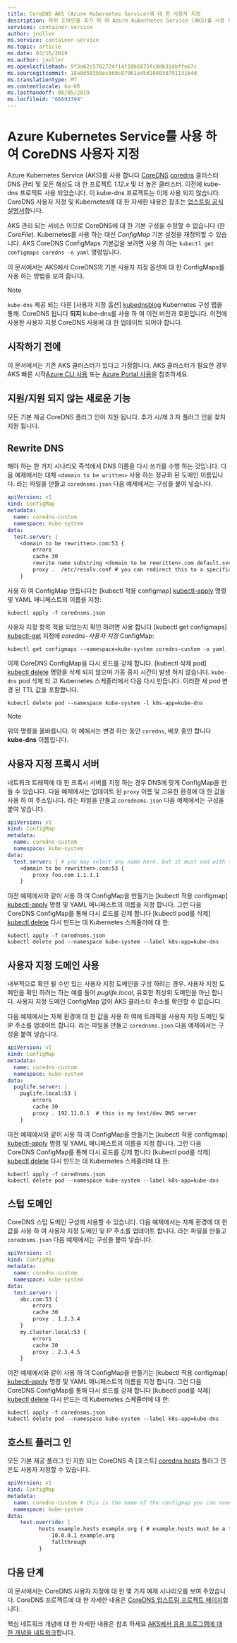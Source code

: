 ```yaml
---
title: CoreDNS AKS (Azure Kubernetes Service)에 대 한 사용자 지정
description: 하위 도메인을 추가 하 여 Azure Kubernetes Service (AKS)를 사용 하 여 사용자 지정 DNS 끝점 확장 CoreDNS 사용자 지정 하는 방법 알아보기
services: container-service
author: jnoller
ms.service: container-service
ms.topic: article
ms.date: 03/15/2019
ms.author: jnoller
ms.openlocfilehash: 9f3a62c5782724f14f10b5875fc8db31dbffe67c
ms.sourcegitcommit: 18a0d58358ec860c87961a45d10403079113164d
ms.translationtype: MT
ms.contentlocale: ko-KR
ms.lasthandoff: 06/05/2019
ms.locfileid: "66693394"
---
```

# <a name="customize-coredns-with-azure-kubernetes-service"></a>Azure Kubernetes Service를 사용 하 여 CoreDNS 사용자 지정

Azure Kubernetes Service (AKS)를 사용 합니다 [CoreDNS] [ coredns] 클러스터 DNS 관리 및 모든 해상도 대 한 프로젝트 *1.12.x* 및 더 높은 클러스터. 이전에 kube-dns 프로젝트 사용 되었습니다. 이 kube-dns 프로젝트는 이제 사용 되지 않습니다. CoreDNS 사용자 지정 및 Kubernetes에 대 한 자세한 내용은 참조는 [업스트림 공식 설명서][corednsk8s]합니다.

AKS 관리 되는 서비스 이므로 CoreDNS에 대 한 기본 구성을 수정할 수 없습니다 (한 *CoreFile*). Kubernetes를 사용 하는 대신 *ConfigMap* 기본 설정을 재정의할 수 있습니다. AKS CoreDNS ConfigMaps 기본값을 보려면 사용 하 여는 `kubectl get configmaps coredns -o yaml` 명령입니다.

이 문서에서는 AKS에서 CoreDNS의 기본 사용자 지정 옵션에 대 한 ConfigMaps를 사용 하는 방법을 보여 줍니다.

> [!NOTE]
> `kube-dns` 제공 되는 다른 [사용자 지정 옵션] [ kubednsblog] Kubernetes 구성 맵을 통해. CoreDNS 됩니다 **되지** kube-dns를 사용 하 여 이전 버전과 호환입니다. 이전에 사용한 사용자 지정 CoreDNS 사용에 대 한 업데이트 되어야 합니다.

## <a name="before-you-begin"></a>시작하기 전에

이 문서에서는 기존 AKS 클러스터가 있다고 가정합니다. AKS 클러스터가 필요한 경우 AKS 빠른 시작[Azure CLI 사용][aks-quickstart-cli] 또는 [Azure Portal 사용][aks-quickstart-portal]을 참조하세요.

## <a name="what-is-supportedunsupported"></a>지원/지원 되지 않는 새로운 기능

모든 기본 제공 CoreDNS 플러그 인이 지원 됩니다. 추가 시/제 3 자 플러그 인을 찾지 지원 됩니다.

## <a name="rewrite-dns"></a>Rewrite DNS

해야 하는 한 가지 시나리오 즉석에서 DNS 이름을 다시 쓰기를 수행 하는 것입니다. 다음 예제에서는 대체 `<domain to be written>` 사용 하는 정규화 된 도메인 이름입니다. 라는 파일을 만들고 `corednsms.json` 다음 예제에서는 구성을 붙여 넣습니다.

```yaml
apiVersion: v1
kind: ConfigMap
metadata:
  name: coredns-custom
  namespace: kube-system
data:
  test.server: |
    <domain to be rewritten>.com:53 {
        errors
        cache 30
        rewrite name substring <domain to be rewritten>.com default.svc.cluster.local
        proxy .  /etc/resolv.conf # you can redirect this to a specific DNS server such as 10.0.0.10
    }
```

사용 하 여 ConfigMap 만듭니다는 [kubectl 적용 configmap] [ kubectl-apply] 명령 및 YAML 매니페스트의 이름을 지정:

```console
kubectl apply -f corednsms.json
```

사용자 지정 항목 적용 되었는지 확인 하려면 사용 합니다 [kubectl get configmaps] [ kubectl-get] 지정에 *coredns-사용자 지정* ConfigMap:

```
kubectl get configmaps --namespace=kube-system coredns-custom -o yaml
```

이제 CoreDNS ConfigMap을 다시 로드를 강제 합니다. [kubectl 삭제 pod] [ kubectl delete] 명령을 삭제 되지 않으며 가동 중지 시간이 발생 하지 않습니다. `kube-dns` pod 삭제 되 고 Kubernetes 스케줄러에서 다음 다시 만듭니다. 이러한 새 pod 변경 된 TTL 값을 포함합니다.

```console
kubectl delete pod --namespace kube-system -l k8s-app=kube-dns
```

> [!Note]
> 위의 명령을 올바릅니다. 이 예에서는 변경 하는 동안 `coredns`, 배포 중인 합니다 **kube-dns** 이름입니다.

## <a name="custom-proxy-server"></a>사용자 지정 프록시 서버

네트워크 트래픽에 대 한 프록시 서버를 지정 하는 경우 DNS에 맞게 ConfigMap을 만들 수 있습니다. 다음 예제에서는 업데이트 된 `proxy` 이름 및 고유한 환경에 대 한 값을 사용 하 여 주소입니다. 라는 파일을 만들고 `corednsms.json` 다음 예제에서는 구성을 붙여 넣습니다.

```yaml
apiVersion: v1
kind: ConfigMap
metadata:
  name: coredns-custom
  namespace: kube-system
data:
  test.server: | # you may select any name here, but it must end with the .server file extension
    <domain to be rewritten>.com:53 {
        proxy foo.com 1.1.1.1
    }
```

이전 예제에서와 같이 사용 하 여 ConfigMap을 만들기는 [kubectl 적용 configmap] [ kubectl-apply] 명령 및 YAML 매니페스트의 이름을 지정 합니다. 그런 다음 CoreDNS ConfigMap를 통해 다시 로드를 강제 합니다 [kubectl pod를 삭제] [ kubectl delete] 다시 만드는 데 Kubernetes 스케줄러에 대 한:

```console
kubectl apply -f corednsms.json
kubectl delete pod --namespace kube-system --label k8s-app=kube-dns
```

## <a name="use-custom-domains"></a>사용자 지정 도메인 사용

내부적으로 확인 될 수만 있는 사용자 지정 도메인을 구성 하려는 경우. 사용자 지정 도메인을 확인 하려는 하는 예를 들어 *puglife.local*, 유효한 최상위 도메인을 아닌 합니다. 사용자 지정 도메인 ConfigMap 없이 AKS 클러스터 주소를 확인할 수 없습니다.

다음 예제에서는 자체 환경에 대 한 값을 사용 하 여에 트래픽을 사용자 지정 도메인 및 IP 주소를 업데이트 합니다. 라는 파일을 만들고 `corednsms.json` 다음 예제에서는 구성을 붙여 넣습니다.

```yaml
apiVersion: v1
kind: ConfigMap
metadata:
  name: coredns-custom
  namespace: kube-system
data:
  puglife.server: |
    puglife.local:53 {
        errors
        cache 30
        proxy . 192.11.0.1  # this is my test/dev DNS server
    }
```

이전 예제에서와 같이 사용 하 여 ConfigMap을 만들기는 [kubectl 적용 configmap] [ kubectl-apply] 명령 및 YAML 매니페스트의 이름을 지정 합니다. 그런 다음 CoreDNS ConfigMap를 통해 다시 로드를 강제 합니다 [kubectl pod를 삭제] [ kubectl delete] 다시 만드는 데 Kubernetes 스케줄러에 대 한:

```console
kubectl apply -f corednsms.json
kubectl delete pod --namespace kube-system --label k8s-app=kube-dns
```

## <a name="stub-domains"></a>스텁 도메인

CoreDNS 스텁 도메인 구성에 사용할 수 있습니다. 다음 예제에서는 자체 환경에 대 한 값을 사용 하 여 사용자 지정 도메인 및 IP 주소를 업데이트 합니다. 라는 파일을 만들고 `corednsms.json` 다음 예제에서는 구성을 붙여 넣습니다.

```yaml
apiVersion: v1
kind: ConfigMap
metadata:
  name: coredns-custom
  namespace: kube-system
data:
  test.server: |
    abc.com:53 {
        errors
        cache 30
        proxy . 1.2.3.4
    }
    my.cluster.local:53 {
        errors
        cache 30
        proxy . 2.3.4.5
    }

```

이전 예제에서와 같이 사용 하 여 ConfigMap을 만들기는 [kubectl 적용 configmap] [ kubectl-apply] 명령 및 YAML 매니페스트의 이름을 지정 합니다. 그런 다음 CoreDNS ConfigMap를 통해 다시 로드를 강제 합니다 [kubectl pod를 삭제] [ kubectl delete] 다시 만드는 데 Kubernetes 스케줄러에 대 한:

```console
kubectl apply -f corednsms.json
kubectl delete pod --namespace kube-system --label k8s-app=kube-dns
```

## <a name="hosts-plugin"></a>호스트 플러그 인

모든 기본 제공 플러그 인 지원 되는 CoreDNS 즉 [호스트] [ coredns hosts] 플러그 인은도 사용자 지정할 수 있습니다.

```yaml
apiVersion: v1
kind: ConfigMap
metadata:
  name: coredns-custom # this is the name of the configmap you can overwrite with your changes
  namespace: kube-system
data:
    test.override: |
          hosts example.hosts example.org { # example.hosts must be a file
              10.0.0.1 example.org
              fallthrough
          }
```

## <a name="next-steps"></a>다음 단계

이 문서에서는 CoreDNS 사용자 지정에 대 한 몇 가지 예제 시나리오를 보여 주었습니다. CoreDNS 프로젝트에 대 한 자세한 내용은 [CoreDNS 업스트림 프로젝트 페이지][coredns]합니다.

핵심 네트워크 개념에 대 한 자세한 내용은 참조 하세요 [AKS에서 응용 프로그램에 대 한 개념을 네트워크][concepts-network]합니다.

<!-- LINKS - external -->
[kubednsblog]: https://www.danielstechblog.io/using-custom-dns-server-for-domain-specific-name-resolution-with-azure-kubernetes-service/
[coredns]: https://coredns.io/
[corednsk8s]: https://kubernetes.io/docs/tasks/administer-cluster/dns-custom-nameservers/#coredns
[dnscache]: https://coredns.io/plugins/cache/
[kubectl-apply]: https://kubernetes.io/docs/reference/generated/kubectl/kubectl-commands#apply
[kubectl-get]: https://kubernetes.io/docs/reference/generated/kubectl/kubectl-commands#get
[kubectl delete]: https://kubernetes.io/docs/reference/generated/kubectl/kubectl-commands#delete
[coredns hosts]: https://coredns.io/plugins/hosts/

<!-- LINKS - internal -->
[concepts-network]: concepts-network.md
[aks-quickstart-cli]: kubernetes-walkthrough.md
[aks-quickstart-portal]: kubernetes-walkthrough-portal.md
